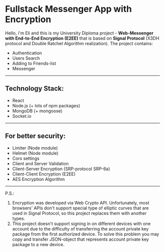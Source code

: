 # Fullstack Messenger App with Encryption

Hello, i'm Eli and this is my University Diploma project - 
**Web-Messenger with End-to-End Encryption (E2EE)**
that is based on **Signal Protocol** (X3DH protocol and Double Ratchet Algorithm realization).
The project contains: 
* Authentication
* Users Search
* Adding to Friends-list
* Messenger
----------------
## Technology Stack:
* React
* Node.js (+ lots of npm packages)
* MongoDB (+ mongoose)
* Socket.io
----------------
## For better security:
* Limiter (Node module)
* Helmet (Node module)
* Cors settings
* Client and Server Validation
* Client-Server Encryption (SRP-protocol SRP-6a)
* Client-Client Encryption (E2EE)
* AES Encryption Algorithm
----------------
P.S.:
1. Encryption was developed via Web Crypto API. Unfortunately, most browsers' APIs don't support special type of elliptic curves that are used in Signal Protocol, so this project replaces them with another types.
2. This project doesn't support signing in on different devices with one account due to the difficulty of transferring the account private key package from the first authorized device. To solve this problem you may copy and transfer JSON-object that represents account private key package to a new device.
